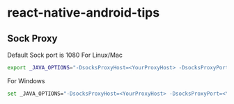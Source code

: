 # react-native-android-tips

## Sock Proxy
Default Sock port is 1080
For Linux/Mac
``` sh
export _JAVA_OPTIONS="-DsocksProxyHost=<YourProxyHost> -DsocksProxyPort=<YourProxyPort>"
```
For Windows
``` sh
set _JAVA_OPTIONS="-DsocksProxyHost=<YourProxyHost> -DsocksProxyPort=<YourProxyPort>"
```
